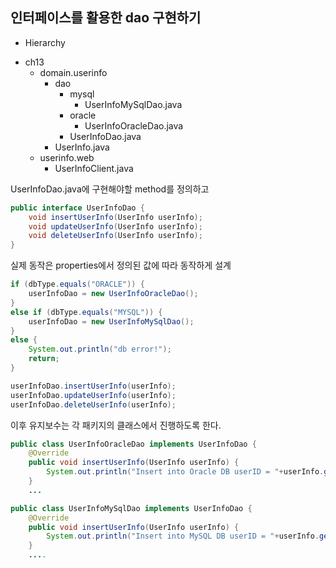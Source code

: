 ## 인터페이스를 활용한 dao 구현하기

* Hierarchy
+ ch13 
  + domain.userinfo
      + dao
          + mysql
              + UserInfoMySqlDao.java
          + oracle
              + UserInfoOracleDao.java
          + UserInfoDao.java
      + UserInfo.java
  + userinfo.web
      + UserInfoClient.java

UserInfoDao.java에 구현해야할 method를 정의하고
```java
public interface UserInfoDao {
    void insertUserInfo(UserInfo userInfo);
    void updateUserInfo(UserInfo userInfo);
    void deleteUserInfo(UserInfo userInfo);
}
```

실제 동작은 properties에서 정의된 값에 따라 동작하게 설계
```java
if (dbType.equals("ORACLE")) {
    userInfoDao = new UserInfoOracleDao();
}
else if (dbType.equals("MYSQL")) {
    userInfoDao = new UserInfoMySqlDao();
}
else {
    System.out.println("db error!");
    return;
}

userInfoDao.insertUserInfo(userInfo);
userInfoDao.updateUserInfo(userInfo);
userInfoDao.deleteUserInfo(userInfo);
```

이후 유지보수는 각 패키지의 클래스에서 진행하도록 한다.
```java
public class UserInfoOracleDao implements UserInfoDao {
    @Override
    public void insertUserInfo(UserInfo userInfo) {
        System.out.println("Insert into Oracle DB userID = "+userInfo.getUserId());
    }
    ...
```
```java
public class UserInfoMySqlDao implements UserInfoDao {
    @Override
    public void insertUserInfo(UserInfo userInfo) {
        System.out.println("Insert into MySQL DB userID = "+userInfo.getUserId());
    }
    ....
```
